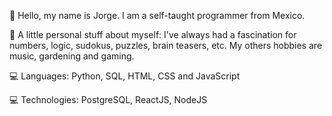 👋 Hello, my name is Jorge. I am a self-taught programmer from Mexico.

🙂 A little personal stuff about myself: I've always had a fascination for numbers, logic, sudokus, puzzles, brain teasers, etc. My others hobbies are music, gardening and gaming.

💻 Languages: Python, SQL, HTML, CSS and JavaScript

💻 Technologies: PostgreSQL, ReactJS, NodeJS

<!---
jlbmontejano/jlbmontejano is a ✨ special ✨ repository because its `README.md` (this file) appears on your GitHub profile.
You can click the Preview link to take a look at your changes.
--->
